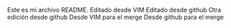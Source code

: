 Este es mi archivo README.
Editado desde VIM
Editado desde github
Otra edición desde github
Desde VIM para el merge
Desde github para el merge
